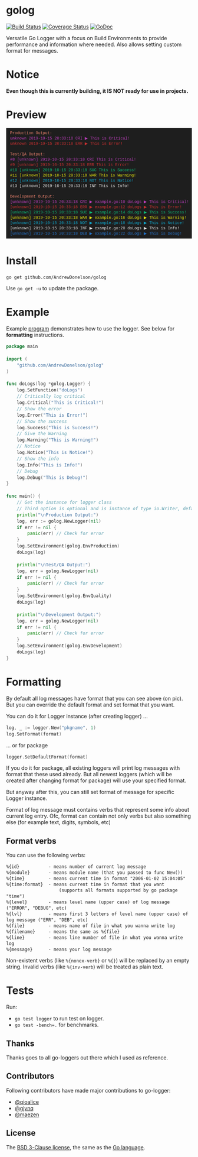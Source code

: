 
# golog

[![Build Status](https://travis-ci.org/AndrewDonelson/golog.svg?branch=master)](https://travis-ci.org/AndrewDonelson/golog)
[![Coverage Status](https://coveralls.io/repos/github/AndrewDonelson/golog/badge.svg)](https://coveralls.io/github/AndrewDonelson/golog)
[![GoDoc](https://godoc.org/github.com/AndrewDonelson/golog?status.svg)](http://godoc.org/github.com/AndrewDonelson/golog)

Versatile Go Logger with a focus on Build Environments to provide performance and information where needed. Also allows setting custom format for messages.

# Notice

**Even though this is currently building, it IS NOT ready for use in projects.**

# Preview

[![Example Output](example/example.png)](example/example.go)

# Install

`go get github.com/AndrewDonelson/golog`

Use `go get -u` to update the package.

# Example

Example [program](example/example.go) demonstrates how to use the logger. See below for __formatting__ instructions.

```go
package main

import (
	"github.com/AndrewDonelson/golog"
)

func doLogs(log *golog.Logger) {
	log.SetFunction("doLogs")
	// Critically log critical
	log.Critical("This is Critical!")
	// Show the error
	log.Error("This is Error!")
	// Show the success
	log.Success("This is Success!")
	// Give the Warning
	log.Warning("This is Warning!")
	// Notice
	log.Notice("This is Notice!")
	// Show the info
	log.Info("This is Info!")
	// Debug
	log.Debug("This is Debug!")
}

func main() {
	// Get the instance for logger class
	// Third option is optional and is instance of type io.Writer, defaults to os.Stderr
	println("\nProduction Output:")
	log, err := golog.NewLogger(nil)
	if err != nil {
		panic(err) // Check for error
	}
	log.SetEnvironment(golog.EnvProduction)
	doLogs(log)

	println("\nTest/QA Output:")
	log, err = golog.NewLogger(nil)
	if err != nil {
		panic(err) // Check for error
	}
	log.SetEnvironment(golog.EnvQuality)
	doLogs(log)

	println("\nDevelopment Output:")
	log, err = golog.NewLogger(nil)
	if err != nil {
		panic(err) // Check for error
	}
	log.SetEnvironment(golog.EnvDevelopment)
	doLogs(log)
}
```

# Formatting

By default all log messages have format that you can see above (on pic).
But you can override the default format and set format that you want.

You can do it for Logger instance (after creating logger) ...

```go
log, _ := logger.New("pkgname", 1)
log.SetFormat(format)
```

... or for package

```go
logger.SetDefaultFormat(format)
```

If you do it for package, all existing loggers will print log messages with format that these used already.
But all newest loggers (which will be created after changing format for package) will use your specified format.

But anyway after this, you can still set format of message for specific Logger instance.

Format of log message must contains verbs that represent some info about current log entry.
Ofc, format can contain not only verbs but also something else (for example text, digits, symbols, etc)

## Format verbs

You can use the following verbs:

```text
%{id}           - means number of current log message
%{module}       - means module name (that you passed to func New())
%{time}			- means current time in format "2006-01-02 15:04:05"
%{time:format}	- means current time in format that you want
					(supports all formats supported by go package "time")
%{level}		- means level name (upper case) of log message ("ERROR", "DEBUG", etc)
%{lvl}			- means first 3 letters of level name (upper case) of log message ("ERR", "DEB", etc)
%{file} 		- means name of file in what you wanna write log
%{filename}		- means the same as %{file}
%{line}			- means line number of file in what you wanna write log
%{message}		- means your log message
```

Non-existent verbs (like ```%{nonex-verb}``` or ```%{}```) will be replaced by an empty string.
Invalid verbs (like ```%{inv-verb```) will be treated as plain text.

# Tests

Run:

- `go test logger` to run test on logger.
- `go test -bench=.` for benchmarks.

## Thanks

Thanks goes to all go-loggers out there which I used as reference.

## Contributors

Following contributors have made major contributions to go-logger:

- [@qioalice](https://github.com/qioalice)
- [@gjvnq](https://github.com/gjvnq)
- [@maezen](https://github.com/maezen)

## License

The [BSD 3-Clause license](http://opensource.org/licenses/BSD-3-Clause), the same as the [Go language](http://golang.org/LICENSE).
